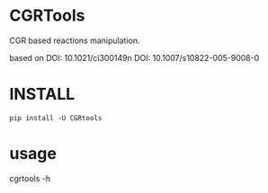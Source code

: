 CGRTools
=========
CGR based reactions manipulation.

based on
DOI: 10.1021/ci300149n
DOI: 10.1007/s10822-005-9008-0

INSTALL
=====

    pip install -U CGRtools

usage
=====
cgrtools -h